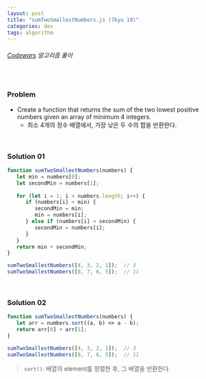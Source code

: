 ```yaml
---
layout: post
title: "sumTwoSmallestNumbers.js (7kyu 19)"
categories: dev
tags: algorithm
---
```


###### [Codewars](https://www.codewars.com) 알고리즘 풀이

<br>

### Problem

- Create a function that returns the sum of the two lowest positive numbers given an array of minimum 4 integers.
  - 최소 4개의 정수 배열에서, 가장 낮은 두 수의 합을 반환한다.

<br>

### Solution 01

```js
function sumTwoSmallestNumbers(numbers) {
   let min = numbers[0];
   let secondMin = numbers[1];
   
   for (let i = 1; i < numbers.length; i++) {
      if (numbers[i] < min) {
         secondMin = min;
         min = numbers[i];
      } else if (numbers[i] < secondMin) {
         secondMin = numbers[i];
      }
   }
   return min + secondMin;
}

sumTwoSmallestNumbers([4, 3, 2, 1]);  // 3
sumTwoSmallestNumbers([8, 7, 6, 5]);  // 11
```

<br>

### Solution 02

```js
function sumTwoSmallestNumbers(numbers) {
   let arr = numbers.sort((a, b) => a - b);
   return arr[0] + arr[1];
}

sumTwoSmallestNumbers([4, 3, 2, 1]);  // 3
sumTwoSmallestNumbers([8, 7, 6, 5]);  // 11
```

> `sort()`: 배열의 element를 정렬한 후, 그 배열을 반환한다.

<br>

<br>